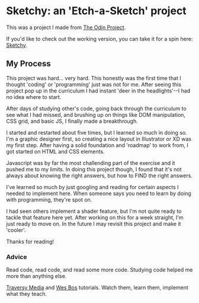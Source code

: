 <h1>Sketchy: an 'Etch-a-Sketch' project</h1>
This was a project I made from <a href="https://www.theodinproject.com/">The Odin Project</a>. 

If you'd like to check out the working version, you can take it for a spin here: <a href="https://johncoryk.github.io/etch-a-sketch/">Sketchy</a>.

<h2>My Process</h2>
This project was hard... very hard. This honestly was the first time that I thought 'coding' or 'programming' just was not for me. After seeing this project pop up in the curriculum I had instant 'deer in the headlights'--I had no idea where to start.

After days of studying other's code, going back through the curriculum to see what I had missed, and brushing up on things like DOM manipulation, CSS grid, and basic JS, I finally made a breakthrough. 

I started and restarted about five times, but I learned so much in doing so. I'm a graphic designer first, so creating a nice layout in Illustrator or XD was my first step. After having a solid foundation and 'roadmap' to work from, I got started on HTML and CSS elements.

Javascript was by far the most challending part of the exercise and it pushed me to my limits. In doing this project though, I found that it's not always about knowing the right answers, but how to FIND the right answers.

I've learned so much by just googling and reading for certain aspects I needed to implement here. When someone says you need to learn by doing with programming, they're spot on.

I had seen others implement a shader feature, but I'm not quite ready to tackle that feature here yet. After working on this for a week straight, I'm just ready to move on. In the future I may revisit this project and make it 'cooler'.

Thanks for reading!

<h3>Advice</h3>
Read code, read code, and read some more code. Studying code helped me more than anything else.

<a href="https://www.youtube.com/channel/UC29ju8bIPH5as8OGnQzwJyA">Traversy Media</a> and <a href="https://wesbos.com/">Wes Bos</a> tutorials. Watch them, learn them, implement what they teach.